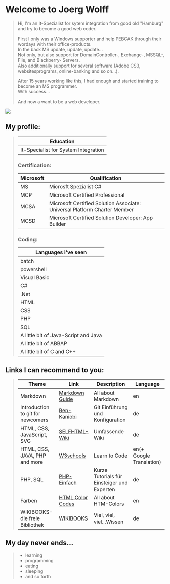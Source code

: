 # Welcome to Joerg Wolff

> Hi, I'm an It-Spezialist for sytem integration from good old "Hamburg" and try to become a good web coder.
>
> First I only was a Windows supporter and help PEBCAK through their wordays with their office-products.<br>
> In the back MS update, update, update...<br>
> Not only, but also support for DomainController-, Exchange-, MSSQL-, File, and Blackberry- Servers.<br>
> Also additionally support for several software (Adobe CS3, websitesprograms, online-banking and so on...).
>
> After 15 years working like this, I had enough and started training to become an MS programmer.<br>
> With success...
>
> And now a want to be a web developer.

![](https://img.freepik.com/vektoren-kostenlos/ethnischer-wolfskopf-mit-roetlichen-toenen_23-2147646226.jpg?size=338&ext=jpg&ga=GA1.2.803631228.1668440244)

## My profile:

> | Education                            |
> | ------------------------------------ |
> | It-Specialist for System Integration |
>
> ### Certification:
>
> | Microsoft | Qualification                                                             |
> | --------- | ------------------------------------------------------------------------- |
> | MS        | Microsft Spezialist C#                                                    |
> | MCP       | Microsoft Certified Professional                                          |
> | MCSA      | Microsoft Certified Solution Associate: Universal Platform Charter Member |
> | MCSD      | Microsoft Certified Solution Developer: App Builder                       |
>
> ### Coding:
>
> | Languages i've seen                  |
> | ------------------------------------ |
> | batch                                |
> | powershell                           |
> | Visual Basic                         |
> | C#                                   |
> | .Net                                 |
> | HTML                                 |
> | CSS                                  |
> | PHP                                  |
> | SQL                                  |
> | A little bit of Java-Script and Java |
> | A little bit of ABBAP                |
> | A little bit of C and C++            |

## Links I can recommend to you:

> | Theme                             | Link                                                                                                          | Description                                 | Language                |
> | --------------------------------- | ------------------------------------------------------------------------------------------------------------- | ------------------------------------------- | ----------------------- |
> | Markdown                          | [Markdown Guide](https://www.markdownguide.org/ "How to create markup files")                                 | All about Markdown                          | en                      |
> | Introduction to git for newcomers | [Ben-Kaniobi](https://gist.github.com/Ben-Kaniobi/c528376a76765e99058c "Einführung in git für Neueinsteiger") | Git Einführung und Konfiguration                     | de                      |
> |HTML, CSS, JavaScript, SVG|[SELFHTML-Wiki](https://wiki.selfhtml.org/wiki/)|Umfassende Wiki|de|
> | HTML, CSS, JAVA, PHP and more     | [W3schools](https://www.w3schools.com "Many examples and Try-Editor")                                         | Learn to Code                               | en(+ Google Translation) |
> | PHP, SQL                          | [PHP-Einfach](https://www.php-einfach.de "PHP und SQL für Einsteiger und Profis")                             | Kurze Tutorials für Einsteiger und Experten | de                      |
> |Farben|[HTML Color Codes](https://html-color-codes.info/)|All about HTM-Colors|en|
> |WIKIBOOKS-die freie Bibliothek|[WIKIBOOKS](https://de.wikibooks.org/wiki/Hauptseite)|Viel, viel, viel...Wissen|de|

## My day never ends...

> - learning
> - programming
> - eating
> - sleeping
> - and so forth
